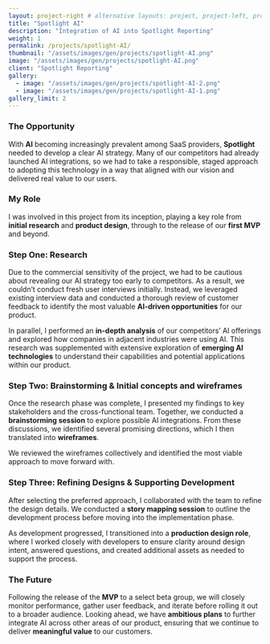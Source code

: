 ```yaml
---
layout: project-right # alternative layouts: project, project-left, project-right, project-top
title: "Spotlight AI"
description: "Integration of AI into Spotlight Reporting"
weight: 1
permalink: /projects/spotlight-AI/
thumbnail: "/assets/images/gen/projects/spotlight-AI.png"
image: "/assets/images/gen/projects/spotlight-AI.png"
client: "Spotlight Reporting"
gallery:
  - image: "/assets/images/gen/projects/spotlight-AI-2.png"
  - image: "/assets/images/gen/projects/spotlight-AI-1.png"
gallery_limit: 2
---
```


### The Opportunity
With **AI** becoming increasingly prevalent among SaaS providers, **Spotlight** needed to develop a clear AI strategy. Many of our competitors had already launched AI integrations, so we had to take a responsible, staged approach to adopting this technology in a way that aligned with our vision and delivered real value to our users.

### My Role
I was involved in this project from its inception, playing a key role from **initial research** and **product design**,  through to the release of our **first MVP** and beyond.

### Step One: Research
Due to the commercial sensitivity of the project, we had to be cautious about revealing our AI strategy too early to competitors. As a result, we couldn’t conduct fresh user interviews initially. Instead, we leveraged existing interview data and conducted a thorough review of customer feedback to identify the most valuable **AI-driven opportunities** for our product.

In parallel, I performed an **in-depth analysis** of our competitors’ AI offerings and explored how companies in adjacent industries were using AI. This research was supplemented with extensive exploration of **emerging AI technologies** to understand their capabilities and potential applications within our product.

### Step Two: Brainstorming & Initial concepts and wireframes
Once the research phase was complete, I presented my findings to key stakeholders and the cross-functional team. Together, we conducted a **brainstorming session** to explore possible AI integrations. From these discussions, we identified several promising directions, which I then translated into **wireframes**.

We reviewed the wireframes collectively and identified the most viable approach to move forward with.

### Step Three: Refining Designs & Supporting Development
After selecting the preferred approach, I collaborated with the team to refine the design details. We conducted a **story mapping session** to outline the development process before moving into the implementation phase.

As development progressed, I transitioned into a **production design role**, where I worked closely with developers to ensure clarity around design intent, answered questions, and created additional assets as needed to support the process.

### The Future
Following the release of the **MVP** to a select beta group, we will closely monitor performance, gather user feedback, and iterate before rolling it out to a broader audience. Looking ahead, we have **ambitious plans** to further integrate AI across other areas of our product, ensuring that we continue to deliver **meaningful value** to our customers.